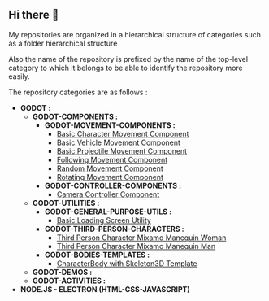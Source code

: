 ## Hi there 👋

My repositories are organized in a hierarchical structure of categories such as a folder hierarchical structure

Also the name of the repository is prefixed by the name of the top-level category to which it belongs to be able to identify the repository more easily.

The repository categories are as follows :

* **GODOT :**
     * **GODOT-COMPONENTS :**
          * **GODOT-MOVEMENT-COMPONENTS :**
               * [Basic Character Movement Component](https://github.com/chemacarceller/GODOT-Basic-Character-Movement-Component)
               * [Basic Vehicle Movement Component](https://github.com/chemacarceller/Godot-Basic-Vehicle-Movement-Component)
               * [Basic Projectile Movement Component](https://github.com/chemacarceller/GODOT-Basic-Projectile-Movement-Component)
               * [Following Movement Component](https://github.com/chemacarceller/GODOT-Following-Body-Movement-Component)
               * [Random Movement Component](https://github.com/chemacarceller/GODOT-Random-Movement-Component)
               * [Rotating Movement Component](https://github.com/chemacarceller/GODOT-Rotating-Movement-Component)
          * **GODOT-CONTROLLER-COMPONENTS :**
               * [Camera Controller Component](https://github.com/chemacarceller/GODOT-Camera-Controller-Component)
     * **GODOT-UTILITIES :**
          * **GODOT-GENERAL-PURPOSE-UTILS :**
               * [Basic Loading Screen Utility](https://github.com/chemacarceller/GODOT-Basic-Loading-Screen-Utility)
          * **GODOT-THIRD-PERSON-CHARACTERS :**
               * [Third Person Character Mixamo Manequin Woman](https://github.com/chemacarceller/GODOT-Third-Person-Character-Utility-Mixamo-Manequin-Woman)
               * [Third Person Character Mixamo Manequin Man](https://github.com/chemacarceller/GODOT-Third-Person-Character-Utility-Mixamo-Manequin-Man)
          * **GODOT-BODIES-TEMPLATES :**
               * [CharacterBody with Skeleton3D Template](https://github.com/chemacarceller/GODOT-CharacterBody-Skeleton-Template)
     * **GODOT-DEMOS :**
     * **GODOT-ACTIVITIES :**
* **NODE.JS - ELECTRON (HTML-CSS-JAVASCRIPT)**
  <!--
* UNREAL
     * UNREAL-ACTIVITIES :
     * UNREAL-DEMOS :
* UNITY
     * UNITY-ACTIVITIES :
     * UNITY-DEMOS :
-->
